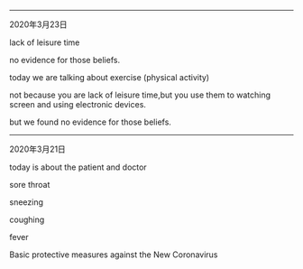 







---------------------------------------------------

2020年3月23日

lack of leisure time

no evidence for those beliefs.



today we are talking about exercise (physical activity) 

not because you are lack of leisure time,but you use them to watching screen and using electronic devices.

but we found no evidence for those beliefs.

----------------------------------------

2020年3月21日

today is about the patient and doctor

sore throat 

sneezing

coughing

fever

Basic protective measures against the New Coronavirus